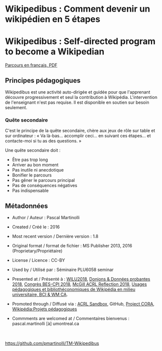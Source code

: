 # Wikipedibus : Comment devenir un wikipédien en 5 étapes
# Wikipedibus : Self-directed program to become a Wikipedian

[Parcours en français, PDF](https://github.com/pmartinolli/TM-Wikipedibus/blob/master/files/wikipedibus-v1.8.fr.pdf)

## Principes pédagogiques

Wikipedibus est une activité auto-dirigée et guidée pour que l'apprenant découvre progressivement et seul la contribution à Wikipédia. L'intervention de l'enseignant n'est pas requise. Il est disponible en soutien sur besoin seulement. 

### Quête secondaire

C'est le principe de la quête secondaire, chère aux jeux de rôle sur table et sur ordinateur : « Va là-bas... accomplir ceci... en suivant ces étapes... et contacte-moi si tu as des questions. »

Une quête secondaire doit :

- Être pas trop long
- Arriver au bon moment
- Pas inutile ni anecdotique
- Bonifier le parcours
- Pas gêner le parcours principal
- Pas de conséquences négatives
- Pas indispensable


## Métadonnées

* Author / Auteur : Pascal Martinolli

* Created / Créé le : 2016

* Most recent version / Dernière version : 1.8

* Original format / format de fichier : MS Publisher 2013, 2016 (Proprietary/Propriétaire)

* License / Licence : CC-BY

* Used by / Utilisé par  : Séminaire PLU6058 seminar

* Presented at / Présenté à : [WILU2018](http://hdl.handle.net/1866/20641), [Donjons & Données probantes 2018](http://hdl.handle.net/1866/21088), [Congrès BES-CPI 2018]( http://hdl.handle.net/1866/21087), [McGill ACRL Reflection 2018](https://zotrpg.blogspot.com/2018/11/trpg-elements-to-enhance-student.html), [Usages pédagogiques et bibliothéconomiques de Wikipédia en milieu universitaire, BCI & WM CA](https://www.eventbrite.ca/e/billets-usages-de-wikipedia-en-bibliotheque-55045371187).

* Promoted through / Diffusé via : [ACRL Sandbox](http://sandbox.acrl.org/users/pascalou), GitHub, [Project CORA](https://www.projectcora.org/users/pascalmartinolliumontrealca), [Wikipédia:Projets pédagogiques](https://fr.wikipedia.org/wiki/Wikipédia:Projets_pédagogiques/Université_de_Montréal/Bib_UdeM)

* Commments are welcomed at / Commentaires bienvenus : pascal.martinolli [à] umontreal.ca


\
\
https://github.com/pmartinolli/TM-Wikipedibus
